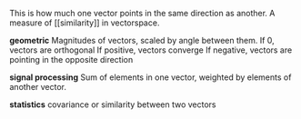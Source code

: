 This is how much one vector points in the same direction as another. A measure of [[similarity]] in vectorspace. 

**geometric**
Magnitudes of vectors, scaled by angle between them.
If 0, vectors are orthogonal
If positive, vectors converge
If negative, vectors are pointing in the opposite direction

**signal processing**
Sum of elements in one vector, weighted by elements of another vector.

**statistics**
covariance or similarity between two vectors